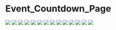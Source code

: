 # Event_Countdown_Page

![](https://pbs.twimg.com/media/FfZ7mSxXwAoI-77?format=jpg&name=large)
![](https://pbs.twimg.com/media/FfZ7kVEXgAAEkUW?format=jpg&name=large)
![](https://pbs.twimg.com/media/FfZ7hc9WQAAw5FO?format=jpg&name=large)
![](https://pbs.twimg.com/media/FfXgVCiXoAAHRGx?format=jpg&name=large)
![](https://pbs.twimg.com/media/FfXTrnnWYAIdhHW?format=jpg&name=large)
![](https://pbs.twimg.com/media/FfXMpvYXkAAvXET?format=jpg&name=large)
![](https://pbs.twimg.com/media/FfXM00mXkAA06KE?format=jpg&name=large)
![](https://pbs.twimg.com/media/FfPm7VnWAAEfnwI?format=jpg&name=large)
![](https://pbs.twimg.com/media/FfNW_mUXoAEsodw?format=jpg&name=large)
![](https://pbs.twimg.com/media/FfNW9jmXEAI2Hax?format=jpg&name=large)
![](https://pbs.twimg.com/media/FfMlyyKXwAAuJKO?format=jpg&name=large)
![](https://pbs.twimg.com/media/FfLjKkbacAAUDj0?format=jpg&name=large)
![](https://pbs.twimg.com/media/FfLhDGqXkAAk9vk?format=png&name=small)
![](https://pbs.twimg.com/media/FfLff-JWQAA_mpS?format=jpg&name=large)
